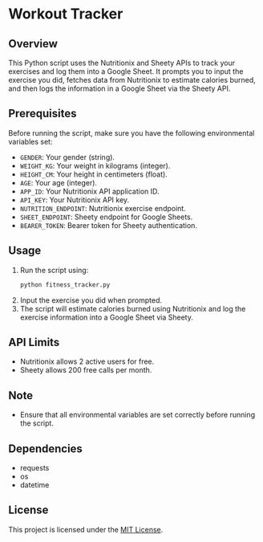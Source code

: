 # Workout Tracker

## Overview
This Python script uses the Nutritionix and Sheety APIs to track your exercises and log them into a Google Sheet. It prompts you to input the exercise you did, fetches data from Nutritionix to estimate calories burned, and then logs the information in a Google Sheet via the Sheety API.

## Prerequisites
Before running the script, make sure you have the following environmental variables set:
- `GENDER`: Your gender (string).
- `WEIGHT_KG`: Your weight in kilograms (integer).
- `HEIGHT_CM`: Your height in centimeters (float).
- `AGE`: Your age (integer).
- `APP_ID`: Your Nutritionix API application ID.
- `API_KEY`: Your Nutritionix API key.
- `NUTRITION_ENDPOINT`: Nutritionix exercise endpoint.
- `SHEET_ENDPOINT`: Sheety endpoint for Google Sheets.
- `BEARER_TOKEN`: Bearer token for Sheety authentication.

## Usage
1. Run the script using:
    ```bash
    python fitness_tracker.py
    ```
2. Input the exercise you did when prompted.
3. The script will estimate calories burned using Nutritionix and log the exercise information into a Google Sheet via Sheety.

## API Limits
- Nutritionix allows 2 active users for free.
- Sheety allows 200 free calls per month.

## Note
- Ensure that all environmental variables are set correctly before running the script.

## Dependencies
- requests
- os
- datetime

## License
This project is licensed under the [MIT License](LICENSE.txt).
